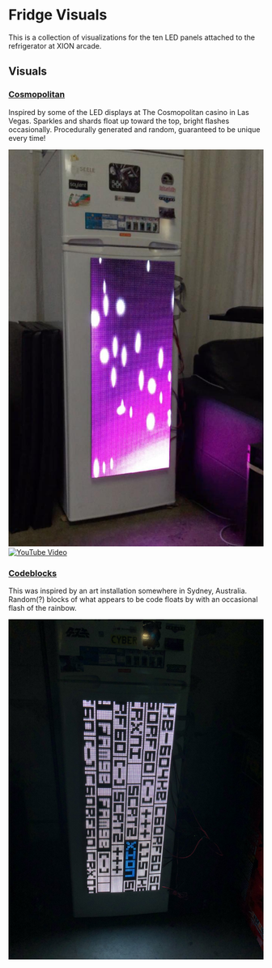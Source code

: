 # Fridge Visuals
This is a collection of visualizations for the ten LED panels attached to the refrigerator at XION arcade.


## Visuals
### [Cosmopolitan](cosmopolitan/)
Inspired by some of the LED displays at The Cosmopolitan casino in Las Vegas. Sparkles and shards float up toward the top, bright flashes occasionally. Procedurally generated and random, guaranteed to be unique every time!

![fridge photo](screenshots/cosmopolitan.jpg)
[![YouTube Video](http://i.imgur.com/zRMEk3E.png)](https://youtu.be/IaKTFLCGNXU "Click to watch on YouTube")

### [Codeblocks](codeblocks/)
This was inspired by an art installation somewhere in Sydney, Australia. Random(?) blocks of what appears to be code floats by with an occasional flash of the rainbow. 

![codeblocks_img](screenshots/codeblocks.jpeg)

